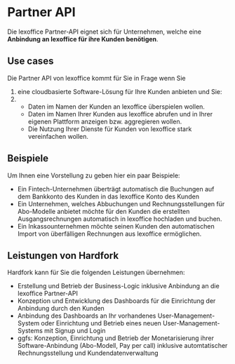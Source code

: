 # Partner API
Die lexoffice Partner-API eignet sich für Unternehmen, welche eine **Anbindung an lexoffice für ihre Kunden benötigen**.
## Use cases
Die Partner API von lexoffice kommt für Sie in Frage wenn Sie
1. eine cloudbasierte Software-Lösung für Ihre Kunden anbieten
und Sie:
2.  - Daten im Namen der Kunden an lexoffice überspielen wollen.
    - Daten im Namen Ihrer Kunden aus lexoffice abrufen und in Ihrer eigenen Plattform anzeigen bzw. aggregieren wollen.
    - Die Nutzung Ihrer Dienste für Kunden von lexoffice stark vereinfachen wollen.
## Beispiele
Um Ihnen eine Vorstellung zu geben hier ein paar Beispiele:
- Ein Fintech-Unternehmen überträgt automatisch die Buchungen auf dem Bankkonto des Kunden in das lexoffice Konto des Kunden
- Ein Unternehmen, welches Abbuchungen und Rechnungsstellungen für Abo-Modelle anbietet möchte für den Kunden die erstellten Ausgangsrechnungen automatisch in lexoffice hochladen und buchen.
- Ein Inkassounternehmen möchte seinen Kunden den automatischen Import von überfälligen Rechnungen aus lexoffice ermöglichen.
## Leistungen von Hardfork
Hardfork kann für Sie die folgenden Leistungen übernehmen:
- Erstellung und Betrieb der Business-Logic inklusive Anbindung an die lexoffice Partner-API
- Konzeption und Entwicklung des Dashboards für die Einrichtung der Anbindung durch den Kunden
- Anbindung des Dashboards an Ihr vorhandenes User-Management-System oder Einrichtung und Betrieb eines neuen User-Management-Systems mit Signup und Login
- ggfs: Konzeption, Einrichtung und Betrieb der Monetarisierung ihrer Software-Anbindung (Abo-Modell, Pay per call) inklusive automtatischer Rechnungsstellung und Kundendatenverwaltung
